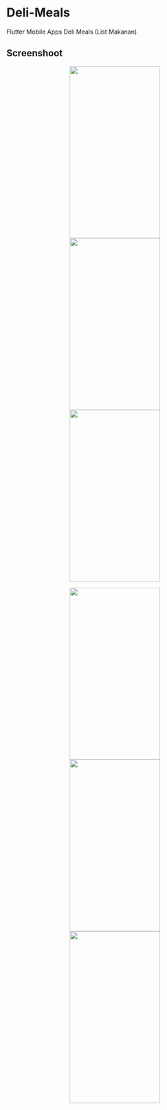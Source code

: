 # Deli-Meals
Flutter Mobile Apps Deli Meals (List Makanan)

## Screenshoot

<p align="center">
  <img width="210px" height="400px" hspace="25" src="https://user-images.githubusercontent.com/17192766/82630070-db913c80-9c1b-11ea-94c9-8ed8fce90872.jpg">
  
  <img width="210px" height="400px" hspace="25" src="https://user-images.githubusercontent.com/17192766/82630110-f6fc4780-9c1b-11ea-8f3b-d643a54ce786.jpg">
  
  <img width="210px" height="400px" hspace="25" src="https://user-images.githubusercontent.com/17192766/82630154-12ffe900-9c1c-11ea-84e3-87200f6cca7b.jpg">
</p>
  
<p align="center">
  <img width="210px" height="400px" hspace="25" src="https://user-images.githubusercontent.com/17192766/82630166-1f844180-9c1c-11ea-8fa2-9a55f90d7cc6.jpg">
  
  <img width="210px" height="400px" hspace="25" src="https://user-images.githubusercontent.com/17192766/82630185-2ad76d00-9c1c-11ea-868b-ce4cbf0c44d6.jpg">
  
  <img width="210px" height="400px" hspace="25" src="https://user-images.githubusercontent.com/17192766/82630190-30cd4e00-9c1c-11ea-87c3-466fdc810b11.jpg">
</p>
